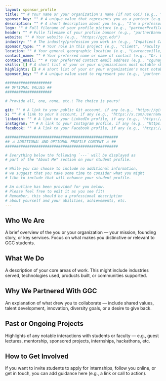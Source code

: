 ```yaml
---
layout: sponsor_profile
title: "" # Your name or your organization's name (if not GGC) (e.g., "Dr. Cengiz Gunay" or "Charity Organization")
sponsor_key: "" # A unique value that represents you as a partner (e.g., "cengiz-gunay" or "charity-organization")
description: "" # A short description about you (e.g., "I'm a professor at GGC!")
logo: "" # Full filename of your profile picture (e.g., "partnerProfile.jpg")
header: "" # Fulle filename of your profile banner (e.g., "partnerBanner.jpg")
website: "" # Your website (e.g., "https://ggc.edu")
industry: "" # The industry/profession you work in (e.g., "Inpatient Care")
sponsor_type: "" # Your role in this project (e.g., "Client", "Faculty Advisor", etc.)
location: "" # Your general georgraphic location (e.g., "Lawrenceville, GA")
contact_name: "" # Your preferred name or name of contact (e.g., "Dr. Gunay")
contact_email: "" # Your preferred contact email address (e.g., "cgunay@ggc.edu")
skills: [] # A short list of your or your organizations most notable skills (e.g., [ "Aerospace Engineering", "Avionics" ])
highlights: [] # A short list of your or your organization's most notable achievements (e.g., [ "Time Most Influential Companies of 2022", "Forbes 30 under 30" ])
sponsor_key: "" # A unique value used to represent you (e.g., "partner-name")

#####################
## OPTIONAL VALUES ##
#####################

# Provide all, one, none, etc.! The choice is yours!

git: "" # A link to your public Git account, if any (e.g., "https://github.com/username")
x: "" # A link to your X account, if any (e.g., "https://x.com/username")
linkedin: "" # A link to your LinkedIn profile, if any (e.g., "https://linkedin.com/username")
instagram: "" # A link to your Instagram profile, if any (e.g., "https://instagram.com/username")
facebook: "" # A link to your Facebook profile, if any (e.g., "https://facebook.com/username")

###################################################
## ⚠️ ADDITIONAL AND OPTIONAL PROFILE CONTENT ⚠️ ##
###################################################

# Everything below the following `---` will be displayed as
# part of the "About Me" section on your student profile.

# While you can choose to include no additional information,
# we suggest that you take some time to consider what you might
# like to include that will enhance your student profile.

# An outline has been provided for you below.
# Please feel free to edit it as you see fit!
# Remember, this should be a professional description
# about yourself and your abilities, achievements, etc.
---
```


## Who We Are

A brief overview of the you or your organization — your mission, founding story, or key services. Focus on what makes you distinctive or relevant to GGC students.

## What We Do

A description of your core areas of work. This might include industries served, technologies used, products built, or communities supported.

## Why We Partnered With GGC

An explanation of what drew you to collaborate — include shared values, talent development, innovation, diversity goals, or a desire to give back.

## Past or Ongoing Projects

Highlights of any notable interactions with students or faculty — e.g., guest lectures, mentorship, sponsored projects, internships, hackathons, etc.

## How to Get Involved

If you want to invite students to apply for internships, follow you online, or get in touch, you can add guidance here (e.g., a link or call to action).
